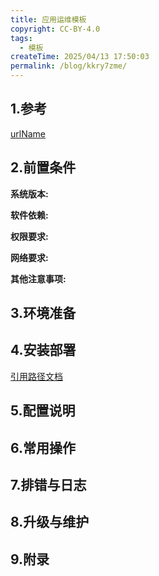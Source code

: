 ```yaml
---
title: 应用运维模板
copyright: CC-BY-4.0
tags:
  - 模板
createTime: 2025/04/13 17:50:03
permalink: /blog/kkry7zme/
---
```


## 1.参考

[urlName](http://test.com)

## 2.前置条件

**系统版本:**

**软件依赖:**

**权限要求:**

**网络要求:**

**其他注意事项:**

## 3.环境准备

## 4.安装部署

[引用路径文档](./引用路径文档.md)

## 5.配置说明

## 6.常用操作

## 7.排错与日志

## 8.升级与维护

## 9.附录